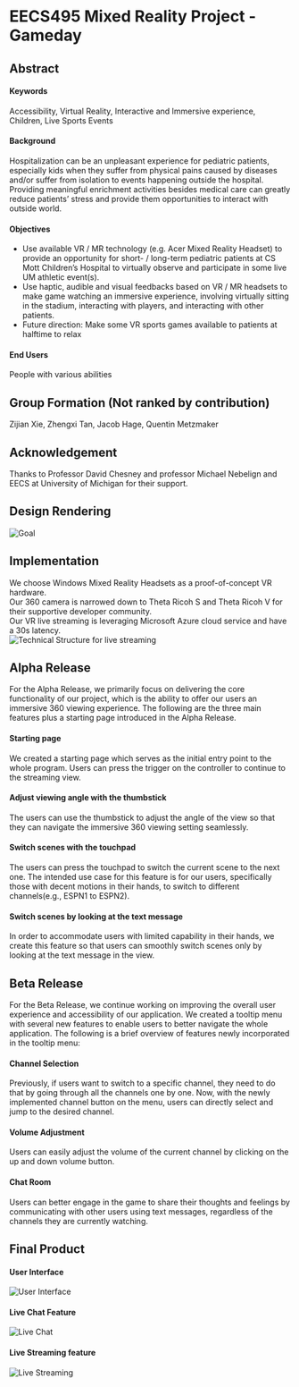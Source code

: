 # EECS495 Mixed Reality Project - Gameday

## Abstract

#### Keywords
Accessibility, Virtual Reality, Interactive and Immersive experience, Children, Live Sports Events

#### Background
Hospitalization can be an unpleasant experience for pediatric patients, especially kids when they suffer from physical pains caused by diseases and/or suffer from isolation to events happening outside the hospital. Providing meaningful enrichment activities besides medical care can greatly reduce patients’ stress and provide them opportunities to interact with outside world.

#### Objectives
* Use available VR / MR technology (e.g. Acer Mixed Reality Headset) to provide an opportunity for short- / long-term pediatric patients at CS Mott Children’s Hospital to virtually observe and participate in some live UM athletic event(s). 
* Use haptic, audible and visual feedbacks based on VR / MR headsets to make game watching an immersive experience, involving virtually sitting in the stadium, interacting with players, and interacting with other patients.
* Future direction: Make some VR sports games available to patients at halftime to relax

#### End Users
People with various abilities

## Group Formation (Not ranked by contribution)
Zijian Xie, Zhengxi Tan, Jacob Hage, Quentin Metzmaker

## Acknowledgement
Thanks to Professor David Chesney and professor Michael Nebelign and EECS at University of Michigan for their support.

## Design Rendering
![Goal](/Images/Effects.png)

## Implementation
We choose Windows Mixed Reality Headsets as a proof-of-concept VR hardware.  
Our 360 camera is narrowed down to Theta Ricoh S and Theta Ricoh V for their supportive developer community.  
Our VR live streaming is leveraging Microsoft Azure cloud service and have a 30s latency.  
![Technical Structure for live streaming](/Images/workflow.png)

## Alpha Release
For the Alpha Release, we primarily focus on delivering the core functionality 
of our project, which is the ability to offer our users an immersive 360 viewing experience. The following are the three main features plus a starting page
introduced in the Alpha Release.

#### Starting page
We created a starting page which serves as the initial entry point to the whole program. Users can press the trigger on the controller to
continue to the streaming view.

#### Adjust viewing angle with the thumbstick
The users can use the thumbstick to adjust the angle of the view so that they can navigate the immersive 360 viewing setting seamlessly.

#### Switch scenes with the touchpad
The users can press the touchpad to switch the current scene to the next one. The intended use case for this feature is for our users, specifically
those with decent motions in their hands, to switch to different channels(e.g., ESPN1 to ESPN2). 

#### Switch scenes by looking at the text message
In order to accommodate users with limited capability in their hands, we create this feature so that users can smoothly switch scenes
only by looking at the text message in the view.

## Beta Release
For the Beta Release, we continue working on improving the overall user experience and accessibility of our application. 
We created a tooltip menu with several new features to enable users to better navigate the whole application. 
The following is a brief overview of features newly incorporated in the tooltip menu:

#### Channel Selection
Previously, if users want to switch to a specific channel, they need to do that by going through all the channels one by one. 
Now, with the newly implemented channel button on the menu, users can directly select and jump to the desired channel. 

#### Volume Adjustment
Users can easily adjust the volume of the current channel by clicking on the up and down volume button.

#### Chat Room
Users can better engage in the game to share their thoughts and feelings by communicating with other users using text messages, 
regardless of the channels they are currently watching.

## Final Product
#### User Interface
![User Interface](/Images/ui.png)

#### Live Chat Feature
![Live Chat](/Images/livechat.png)

#### Live Streaming feature
![Live Streaming](/Images/livestreaming.png)

